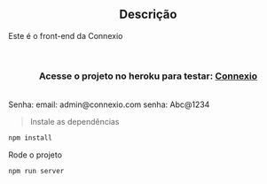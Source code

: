 <h2 align="center"> Descrição </h2>

Este é o front-end da Connexio

<br/>
    <h3 align='center'>Acesse o projeto no heroku para testar: <a href='https://connexio.herokuapp.com/'><strong>Connexio</strong></a></h3>
<br/>
Senha: 
email: admin@connexio.com
senha: Abc@1234

> Instale as dependências
```bash
npm install 
```

Rode o projeto
```bash
npm run server
```
